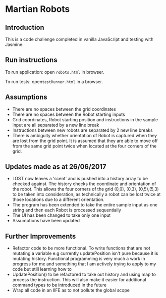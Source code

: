 # Martian Robots

## Introduction

This is a code challenge completed in vanilla JavaScript and testing with Jasmine.

## Run instructions

To run application:
open ```robots.html``` in browser.

To run tests:
open```testRunner.html``` in a browser.

## Assumptions
- There are no spaces between the grid coordinates
- There are no spaces between the Robot starting inputs
- Grid coordinates, Robot starting position and instructions in the sample input are all separated by a new line break
- Instructions between new robots are separated by 2 new line breaks
- There is ambiguity whether orientation of Robot is captured when they are lost
from the grid point. It is assumed that they are able to move off from the same grid point twice
when located at the four corners of the grid.

## Updates made as at 26/06/2017

- LOST now leaves a 'scent' and is pushed into a history array to be checked against. The history checks the coordinate and orientation of the robot. This allows the four corners of the grid (0,0), (0,3), (0,5),(5,3) to be taken into consideration, as technically a robot can be lost twice at those locations due to a different orientation.
- The program has been extended to take the entire sample input as one string and then each Robot is processed sequentially
- The UI has been changed to take only one input
- Assumptions have been updated



## Further Improvements
- Refactor code to be more functional. To write functions that are not mutating a variable e.g currently updatePosition isn't pure because it is mutating history. Functional programming is very much a work in progress for me and something that I am actively trying to apply to my code but still learning how to
- UpdatePosition() to be refactored to take out history and using map to process the instruction. This will also make it easier for additional command types to be introduced in the future
- Wrap all code in an IIFE as to not pollute the global scope
